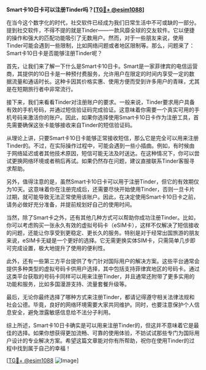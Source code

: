 **Smart卡10日卡可以注册Tinder吗？[[TG💪+ @esim1088](https://t.me/s/esim1088)]**

在当今这个数字化的时代，社交软件已经成为我们日常生活中不可或缺的一部分。提到社交软件，不得不提的就是Tinder——一款风靡全球的交友软件。它以便捷的操作和强大的匹配功能吸引了无数用户。然而，对于一些朋友来说，使用Tinder可能会遇到一些限制，比如网络问题或者地区限制等。那么，问题来了：Smart卡10日卡是否能够注册Tinder呢？

首先，让我们来了解一下什么是Smart卡10日卡。Smart是一家菲律宾的电信运营商，其提供的10日卡是一种预付费服务，允许用户在限定的时间内享受一定的数据流量和通话时长。这种卡因其价格实惠、使用方便而受到许多用户的青睐，尤其是在短期旅行者中非常流行。

接下来，我们来看看Tinder对注册账户的要求。一般来说，Tinder要求用户具备有效的手机号码，并通过短信验证码完成验证。这意味着你需要一个真实可用的手机号码来激活你的账户。因此，如果你选择使用Smart卡10日卡作为注册工具，首先需要确保这张卡能够接收来自Tinder的短信验证码。

从理论上讲，只要Smart卡10日卡能够正常接收短信，那么它是完全可以用来注册Tinder的。不过，在实际操作过程中，可能会遇到一些小插曲。例如，有时候由于网络延迟或者其他技术原因，短信可能无法及时送达。在这种情况下，你可以尝试更换网络环境或者稍后再试。如果仍然存在问题，建议直接联系Tinder客服寻求帮助。

另外，值得注意的是，虽然Smart卡10日卡可以用于注册Tinder，但它的有效期仅为10天。这意味着你在注册完成后，还需要尽快开始使用Tinder，否则一旦卡片过期，就可能导致无法正常使用该账户。因此，在决定使用Smart卡10日卡之前，请务必做好充分准备，并提前规划好自己的使用时间。

当然，除了Smart卡之外，还有其他几种方式可以帮助你成功注册Tinder。比如，你可以考虑购买一张永久有效的虚拟号码卡（eSIM卡），这样不仅解决了短信接收的问题，还能让你享受到更稳定、更长久的服务。特别是对于经常出国旅游的朋友来说，eSIM卡无疑是一个更好的选择。它无需更换实体SIM卡，只需简单几步即可完成设置，极大地提升了使用的便利性。

此外，还有一些第三方平台提供了专门针对国际用户的解决方案。这些平台通常会提供多种类型的虚拟号码卡供用户选择，其中包括支持菲律宾地区的号码卡。通过这类平台获取的号码卡同样可以用来注册Tinder，并且通常还附带了更多实用的功能和服务，比如多国漫游支持、流量套餐升级等。

最后，无论你最终选择了哪种方式来注册Tinder，都请记得遵守相关法律法规和社会公德。毕竟，良好的网络环境需要大家共同维护。同时，也要注意保护个人信息安全，避免泄露敏感信息给不法分子利用。

综上所述，Smart卡10日卡确实是可以用来注册Tinder的，但这并不意味着它是最佳的选择。如果你想获得更加流畅、可靠的使用体验，不妨试试那些专门为国际用户设计的专业解决方案。希望这篇文章能对你有所帮助，祝你在使用Tinder的过程中找到属于自己的幸福！

[[TG💪+ @esim1088](https://t.me/s/esim1088) ![Image](https://i.postimg.cc/4NQfJmqS/Snipaste-2025-05-13-00-14-12.png)]